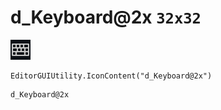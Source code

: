 # d_Keyboard@2x `32x32`
<img src="/img/d_Keyboard@2x.png" width=32 height=32>

``` CSharp
EditorGUIUtility.IconContent("d_Keyboard@2x")
```
```
d_Keyboard@2x
```
